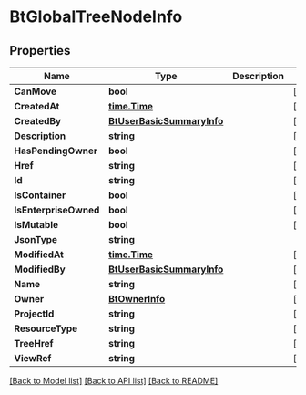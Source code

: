 # BtGlobalTreeNodeInfo

## Properties

Name | Type | Description | Notes
------------ | ------------- | ------------- | -------------
**CanMove** | **bool** |  | [optional] 
**CreatedAt** | [**time.Time**](time.Time.md) |  | [optional] 
**CreatedBy** | [**BtUserBasicSummaryInfo**](BTUserBasicSummaryInfo.md) |  | [optional] 
**Description** | **string** |  | [optional] 
**HasPendingOwner** | **bool** |  | [optional] 
**Href** | **string** |  | [optional] 
**Id** | **string** |  | [optional] 
**IsContainer** | **bool** |  | [optional] 
**IsEnterpriseOwned** | **bool** |  | [optional] 
**IsMutable** | **bool** |  | [optional] 
**JsonType** | **string** |  | 
**ModifiedAt** | [**time.Time**](time.Time.md) |  | [optional] 
**ModifiedBy** | [**BtUserBasicSummaryInfo**](BTUserBasicSummaryInfo.md) |  | [optional] 
**Name** | **string** |  | [optional] 
**Owner** | [**BtOwnerInfo**](BTOwnerInfo.md) |  | [optional] 
**ProjectId** | **string** |  | [optional] 
**ResourceType** | **string** |  | [optional] 
**TreeHref** | **string** |  | [optional] 
**ViewRef** | **string** |  | [optional] 

[[Back to Model list]](../README.md#documentation-for-models) [[Back to API list]](../README.md#documentation-for-api-endpoints) [[Back to README]](../README.md)


